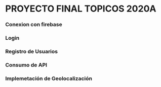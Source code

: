 # PROYECTO FINAL TOPICOS 2020A
### Conexion con firebase
### Login
### Registro de Usuarios
### Consumo de API
### Implemetación de Geolocalización
### 
